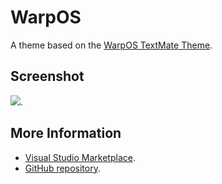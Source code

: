 # WarpOS

A theme based on the [WarpOS TextMate Theme](http://colorsublime.com/theme/WarpOS).


## Screenshot
![](https://raw.githubusercontent.com/gerane/VSCodeThemes/master/gerane.Theme-WarpOS/screenshot.png).


## More Information
* [Visual Studio Marketplace](https://marketplace.visualstudio.com/items/gerane.Theme-WarpOS).
* [GitHub repository](https://github.com/gerane/VSCodeThemes).

